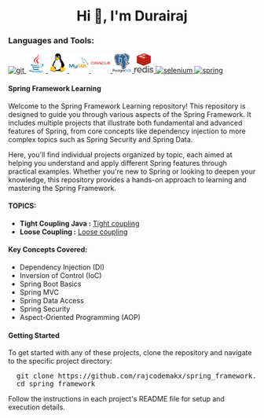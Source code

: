 <h1 align="center">Hi 👋, I'm Durairaj</h1>
<p align="left">
</p>

<h3 align="left">Languages and Tools:</h3>
<p align="left">
  <a href="https://git-scm.com/" target="_blank" rel="noreferrer">
    <img src="https://www.vectorlogo.zone/logos/git-scm/git-scm-icon.svg" alt="git" width="40" height="40"/>
  </a>
  <a href="https://www.java.com" target="_blank" rel="noreferrer">
    <img src="https://raw.githubusercontent.com/devicons/devicon/master/icons/java/java-original.svg" alt="java" width="40" height="40"/>
  </a>
  <a href="https://www.linux.org/" target="_blank" rel="noreferrer">
    <img src="https://raw.githubusercontent.com/devicons/devicon/master/icons/linux/linux-original.svg" alt="linux" width="40" height="40"/>
  </a>
  <a href="https://www.mysql.com/" target="_blank" rel="noreferrer">
    <img src="https://raw.githubusercontent.com/devicons/devicon/master/icons/mysql/mysql-original-wordmark.svg" alt="mysql" width="40" height="40"/>
  </a>
  <a href="https://www.oracle.com/" target="_blank" rel="noreferrer">
    <img src="https://raw.githubusercontent.com/devicons/devicon/master/icons/oracle/oracle-original.svg" alt="oracle" width="40" height="40"/>
  </a>
  <a href="https://www.postgresql.org" target="_blank" rel="noreferrer">
    <img src="https://raw.githubusercontent.com/devicons/devicon/master/icons/postgresql/postgresql-original-wordmark.svg" alt="postgresql" width="40" height="40"/>
  </a>
  <a href="https://redis.io" target="_blank" rel="noreferrer">
    <img src="https://raw.githubusercontent.com/devicons/devicon/master/icons/redis/redis-original-wordmark.svg" alt="redis" width="40" height="40"/>
  </a>
  <a href="https://www.selenium.dev" target="_blank" rel="noreferrer">
    <img src="https://raw.githubusercontent.com/detain/svg-logos/780f25886640cef088af994181646db2f6b1a3f8/svg/selenium-logo.svg" alt="selenium" width="40" height="40"/>
  </a>
  <a href="https://spring.io/" target="_blank" rel="noreferrer">
    <img src="https://www.vectorlogo.zone/logos/springio/springio-icon.svg" alt="spring" width="40" height="40"/>
  </a>
</p>

<h4>Spring Framework Learning</h4>
<p>
 Welcome to the Spring Framework Learning repository! This repository is designed to guide you through various aspects of the Spring Framework. It includes multiple projects that illustrate both fundamental and advanced features of Spring, from core concepts like dependency injection to more complex topics such as Spring Security and Spring Data.

Here, you'll find individual projects organized by topic, each aimed at helping you understand and apply different Spring features through practical examples. Whether you're new to Spring or looking to deepen your knowledge, this repository provides a hands-on approach to learning and mastering the Spring Framework.
</p>

<h4>TOPICS:</h4>
<ul>
  <li>
    <strong>Tight Coupling Java :</strong>
    <a href="https://github.com/rajcodemakx/spring_framework/tree/main/01-springApplication-tightCoupling">Tight coupling</a>
  </li>
   <li>
    <strong>Loose Coupling :</strong>
    <a href="https://github.com/rajcodemakx/spring_framework/tree/main/02-springApplication-loose-coupling">Loose coupling</a>
  </li>
  <!--<li>
    <strong>Loose Coupling Example:</strong>
    <a href="https://github.com/rajcodemakx/spring_framework/tree/main/02-springApplication-loose-coupling">Explore Project</a>
  </li> -->
</ul>

<h4>Key Concepts Covered:</h4>
<ul>
  <li>Dependency Injection (DI)</li>
  <li>Inversion of Control (IoC)</li>
  <li>Spring Boot Basics</li>
  <li>Spring MVC</li>
  <li>Spring Data Access</li>
  <li>Spring Security</li>
  <li>Aspect-Oriented Programming (AOP)</li>
  <!-- Add more concepts as needed -->
</ul>

<h4>Getting Started</h4>
<p>
  To get started with any of these projects, clone the repository and navigate to the specific project directory:
</p>
<pre>
  git clone https://github.com/rajcodemakx/spring_framework.git
  cd spring_framework
</pre>

<p>
  Follow the instructions in each project's README file for setup and execution details.
</p>


